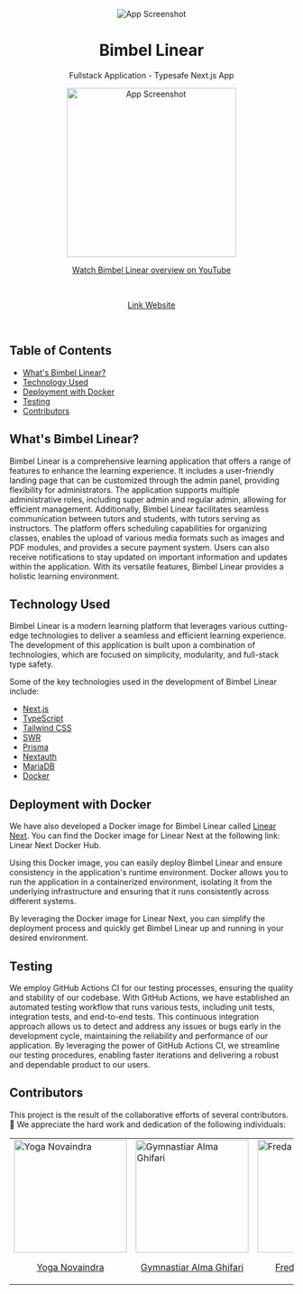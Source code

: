 <div align="center">

![App Screenshot](https://github.com/GymnastiarAlmaGhifari/bimbel_next13/blob/main/public/Logo%20besar.png)
# <center>Bimbel Linear</center>
</div>
<div align="center">
  <p>Fullstack Application - Typesafe Next.js App</p>
  <a href="https://youtu.be/zy7OJ99je0E">
    <img src="https://github.com/GymnastiarAlmaGhifari/bimbel_next13/blob/main/public/landing.png" alt="App Screenshot" height="300">
  </a>
  <p>
  <a href="https://youtu.be/zy7OJ99je0E">
    Watch Bimbel Linear overview on YouTube
  </a>
     <p>&nbsp;</p>
  <a href="https://linear.ygnv.my.id/">
    Link Website
  </a>
  </p>
</div>
 <p>&nbsp;</p>

## Table of Contents

- [What's Bimbel Linear?](#whats-bimbel-linear)
- [Technology Used](#technology-used)
- [Deployment with Docker](#deployment-with-docker)
- [Testing](#testing)
- [Contributors](#contributors)

## What's Bimbel Linear? <a name="whats-bimbel-linear"></a>

Bimbel Linear is a comprehensive learning application that offers a range of features to enhance the learning experience. It includes a user-friendly landing page that can be customized through the admin panel, providing flexibility for administrators. The application supports multiple administrative roles, including super admin and regular admin, allowing for efficient management. Additionally, Bimbel Linear facilitates seamless communication between tutors and students, with tutors serving as instructors. The platform offers scheduling capabilities for organizing classes, enables the upload of various media formats such as images and PDF modules, and provides a secure payment system. Users can also receive notifications to stay updated on important information and updates within the application. With its versatile features, Bimbel Linear provides a holistic learning environment.
## Technology Used <a name="technology-used"></a>

Bimbel Linear is a modern learning platform that leverages various cutting-edge technologies to deliver a seamless and efficient learning experience. The development of this application is built upon a combination of technologies, which are focused on simplicity, modularity, and full-stack type safety.

Some of the key technologies used in the development of Bimbel Linear include:

- [Next.js](https://nextjs.org/)
- [TypeScript](https://www.typescriptlang.org/)
- [Tailwind CSS](https://tailwindcss.com/)
- [SWR](https://swr.vercel.app/)
- [Prisma](https://www.prisma.io/)
- [Nextauth](https://next-auth.js.org/)
- [MariaDB](https://mariadb.org/)
- [Docker](https://www.docker.com/)

## Deployment with Docker <a name="deployment-with-docker"></a>

We have also developed a Docker image for Bimbel Linear called [Linear Next](https://hub.docker.com/r/yoganovaindra/linear-next). You can find the Docker image for Linear Next at the following link: Linear Next Docker Hub.

Using this Docker image, you can easily deploy Bimbel Linear and ensure consistency in the application's runtime environment. Docker allows you to run the application in a containerized environment, isolating it from the underlying infrastructure and ensuring that it runs consistently across different systems.

By leveraging the Docker image for Linear Next, you can simplify the deployment process and quickly get Bimbel Linear up and running in your desired environment.

## Testing
We employ GitHub Actions CI for our testing processes, ensuring the quality and stability of our codebase. With GitHub Actions, we have established an automated testing workflow that runs various tests, including unit tests, integration tests, and end-to-end tests. This continuous integration approach allows us to detect and address any issues or bugs early in the development cycle, maintaining the reliability and performance of our application. By leveraging the power of GitHub Actions CI, we streamline our testing procedures, enabling faster iterations and delivering a robust and dependable product to our users.

## Contributors <a name="contributors"></a>

This project is the result of the collaborative efforts of several contributors. 💖 We appreciate the hard work and dedication of the following individuals:

<table align="center">
  <tr border="none">
    <td valign="top">  <a href="https://yoganova.my.id/">
    <img src="https://github.com/GymnastiarAlmaGhifari/bimbel_next13/blob/main/public/Yoga%20Novaindra-modified.png" alt="Yoga Novaindra" width="200px">
    <p align="center">Yoga Novaindra</p>
  </a>
    </td>
    <td valign="top">  <a href="gymnastiarag.my.id">
    <img src="https://github.com/GymnastiarAlmaGhifari/bimbel_next13/blob/main/public/AGIM-modified.png" alt="Gymnastiar Alma Ghifari" width="200px">
    <p align="center">Gymnastiar Alma Ghifari</p>
  </a></td>
    <td valign="top"><a href="https://github.com/fredaadifardana">
    <img src="https://github.com/GymnastiarAlmaGhifari/bimbel_next13/blob/main/public/Freda-modified.png" alt="Freda Adi Fardana" width="200px">
    <p align="center">Freda Adi Fardana</p>
  </a></td>
  </tr>
</table>

